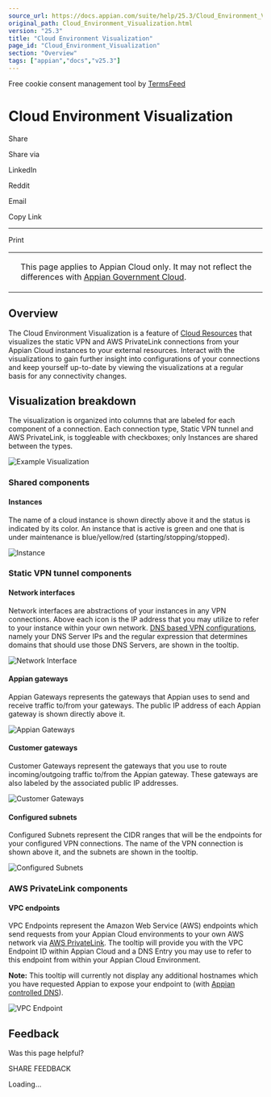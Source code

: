 ```yaml
---
source_url: https://docs.appian.com/suite/help/25.3/Cloud_Environment_Visualization.html
original_path: Cloud_Environment_Visualization.html
version: "25.3"
title: "Cloud Environment Visualization"
page_id: "Cloud_Environment_Visualization"
section: "Overview"
tags: ["appian","docs","v25.3"]
---
```



Free cookie consent management tool by [TermsFeed](https://www.termsfeed.com/)

# Cloud Environment Visualization

Share

Share via

LinkedIn

Reddit

Email

Copy Link

* * *

Print

<table><tbody><tr><td><i class="bi bi-clouds" aria-hidden="true"></i></td><td><p>This page applies to Appian Cloud only. It may not reflect the differences with <a href="/suite/help/25.3/appian-government-cloud-overview.html">Appian Government Cloud</a>.</p></td></tr></tbody></table>

## Overview

The Cloud Environment Visualization is a feature of [Cloud Resources](Cloud_Insights.html) that visualizes the static VPN and AWS PrivateLink connections from your Appian Cloud instances to your external resources. Interact with the visualizations to gain further insight into configurations of your connections and keep yourself up-to-date by viewing the visualizations at a regular basis for any connectivity changes.

## Visualization breakdown

The visualization is organized into columns that are labeled for each component of a connection. Each connection type, Static VPN tunnel and AWS PrivateLink, is toggleable with checkboxes; only Instances are shared between the types.

![Example Visualization](images/Cloud_Environment_Visualization.png)

### Shared components

#### Instances

The name of a cloud instance is shown directly above it and the status is indicated by its color. An instance that is active is green and one that is under maintenance is blue/yellow/red (starting/stopping/stopped).

![Instance](images/Cloud_Environment_Visualization_Instance.png)

### Static VPN tunnel components

#### Network interfaces

Network interfaces are abstractions of your instances in any VPN connections. Above each icon is the IP address that you may utilize to refer to your instance within your own network. [DNS based VPN configurations](Cloud_VPN_Integration.html#dns-based-vpn-routing), namely your DNS Server IPs and the regular expression that determines domains that should use those DNS Servers, are shown in the tooltip.

![Network Interface](images/Cloud_Environment_Visualization_Network_Interface.gif)

#### Appian gateways

Appian Gateways represents the gateways that Appian uses to send and receive traffic to/from your gateways. The public IP address of each Appian gateway is shown directly above it.

![Appian Gateways](images/Cloud_Environment_Visualization_Appian_Gateway.png)

#### Customer gateways

Customer Gateways represent the gateways that you use to route incoming/outgoing traffic to/from the Appian gateway. These gateways are also labeled by the associated public IP addresses.

![Customer Gateways](images/Cloud_Environment_Visualization_Customer_Gateway.png)

#### Configured subnets

Configured Subnets represent the CIDR ranges that will be the endpoints for your configured VPN connections. The name of the VPN connection is shown above it, and the subnets are shown in the tooltip.

![Configured Subnets](images/Cloud_Environment_Visualization_Configured_Subnets.gif)

### AWS PrivateLink components

#### VPC endpoints

VPC Endpoints represent the Amazon Web Service (AWS) endpoints which send requests from your Appian Cloud environments to your own AWS network via [AWS PrivateLink](AWS-PrivateLink_Integration.html). The tooltip will provide you with the VPC Endpoint ID within Appian Cloud and a DNS Entry you may use to refer to this endpoint from within your Appian Cloud Environment.

**Note:** This tooltip will currently not display any additional hostnames which you have requested Appian to expose your endpoint to (with [Appian controlled DNS](AWS-PrivateLink_Integration.html#option-2-:-appian-controlled-hostname-resolution)).

![VPC Endpoint](images/Cloud_Environment_Visualization_VPC_Endpoint.gif)

## Feedback

Was this page helpful?

SHARE FEEDBACK

Loading...